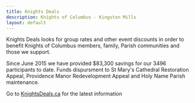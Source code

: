 ```yaml
---
title: Knights Deals
description: Knights of Columbus - Kingston Mills
layout: default
---
```


Knights Deals looks for group rates and other event discounts in order to benefit Knights of Columbus members, family, Parish communities and those we support.

Since June 2015 we have provided $83,300 savings for our 3496 participants to date. Funds dispursment to St Mary's Cathedral Restoration Appeal, Providence Manor Redevelopment Appeal and Holy Name Parish maintenance.

Go to [KnightsDeals.ca](http://knightsdeals.ca/) for the latest information